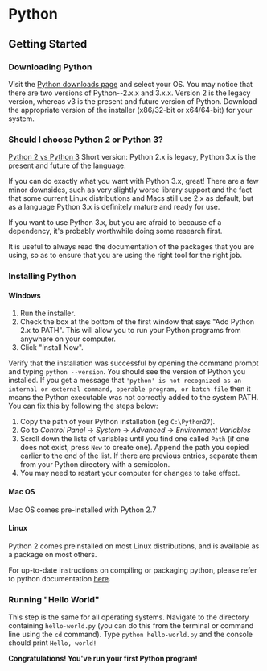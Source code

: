 # Python

## Getting Started

### Downloading Python
Visit the [Python downloads page](https://www.python.org/downloads/) and select your OS. You may notice that there are two versions of Python--2.x.x and 3.x.x. Version 2 is the legacy version, whereas v3 is the present and future version of Python. Download the appropriate version of the installer (x86/32-bit or x64/64-bit) for your system.

### Should I choose Python 2 or Python 3?
[Python 2 vs Python 3](https://wiki.python.org/moin/Python2orPython3)
Short version: Python 2.x is legacy, Python 3.x is the present and future of the language.

If you can do exactly what you want with Python 3.x, great! There are a few minor downsides, such as very slightly worse library support and the fact that some current Linux distributions and Macs still use 2.x as default, but as a language Python 3.x is definitely mature and ready for use.

If you want to use Python 3.x, but you are afraid to because of a dependency, it's probably worthwhile doing some research first.

It is useful to always read the documentation of the packages that you are using, so as to ensure that you are using the right tool for the right job.

### Installing Python

#### Windows

1. Run the installer.
2. Check the box at the bottom of the first window that says "Add Python 2.x to PATH". This will allow you to run your Python programs from anywhere on your computer.
3. Click "Install Now".

Verify that the installation was successful by opening the command prompt and typing `python --version`. You should see the version of Python you installed. If you get a message that `'python' is not recognized as an internal or external command, operable program, or batch file` then it means the Python executable was not correctly added to the system PATH. You can fix this by following the steps below:

1. Copy the path of your Python installation (eg `C:\Python27`).
2. Go to *Control Panel* → *System* → *Advanced* → *Environment Variables*
3. Scroll down the lists of variables until you find one called `Path` (if one does not exist, press `New` to create one). Append the path you copied earlier to the end of the list. If there are previous entries, separate them from your Python directory with a semicolon.
4. You may need to restart your computer for changes to take effect.

#### Mac OS

Mac OS comes pre-installed with Python 2.7

#### Linux

Python 2 comes preinstalled on most Linux distributions, and is available as a package on most others.

For up-to-date instructions on compiling or packaging python, please refer to python documentation [here](https://docs.python.org/3/using/unix.html#getting-and-installing-the-latest-version-of-python).

### Running "Hello World"
This step is the same for all operating systems. Navigate to the directory containing `hello-world.py` (you can do this from the terminal or command line using the `cd` command). Type `python hello-world.py` and the console should print `Hello, world!`

**Congratulations! You've run your first Python program!**
